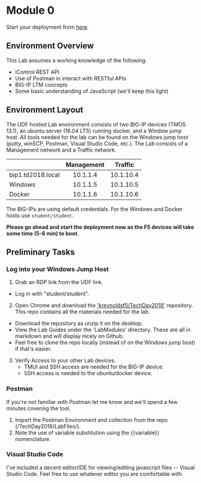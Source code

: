# Module 0

Start your deployment from [here](https://udf.f5.com/b/e160ac9a-f752-4e45-801f-7279fcf1e9d9#documentation).

## Environment Overview

This Lab assumes a working knowledge of the following:
- iControl REST API
- Use of Postman in interact with RESTful APIs
- BIG-IP LTM concepts
- Some basic understanding of JavaScript (we'll keep this light)

## Environment Layout
The UDF hosted Lab environment consists of two BIG-IP devices (TMOS 13.1), an ubuntu server (16.04 LTS) running docker, and a Window jump host. All tools needed for the lab can be found on the Windows jump host (putty, winSCP, Postman, Visual Studio Code, etc.). The Lab consists of a Management network and a Traffic network. 

|               | Management | Traffic |
| ------------- |:-----------:|:----------:|
| bip1.td2018.local | 10.1.1.4     | 10.1.10.4 | 
| Windows            | 10.1.1.5     | 10.1.10.5 | 
| Docker           | 10.1.1.6     | 10.1.10.6 | 


The BIG-IPs are using default credentials. For the Windows and Docker hosts use ```student/student```.

**Please go ahead and start the deployment now as the F5 devices will take some time (5-6 min) to boot.**

## Preliminary Tasks
### Log into your Windows Jump Host
1. Grab an RDP link from the UDF link.
  * Log in with "student/student".
2. Open Chrome and download the ['kreynoldsf5/TechDay2018'](https://github.com/kreynoldsf5/TechDay2018.git) repository. This repo contains all the materials needed for the lab.
  * Download the repository as unzip it on the desktop.
  * View the Lab Guides under the 'LabModules' directory. These are all in markdown and will display nicely on Github. 
  * Feel free to clone the repo locally (instead of on the Windows jump host) if that's easier.
3. Verify Access to your other Lab devices.
    * TMUI and SSH access are needed for the BIG-IP device.
    * SSH access is needed to the ubuntu/docker device.
 

### Postman
If you're not familiar with Postman let me know and we'll spend a few minutes covering the tool.

1. Import the Postman Environment and collection from the repo (/TechDay2018/LabFiles/).
3. Note the use of variable substitution using the {{variable}} nomenclature.

### Visual Studio Code
I've included a decent editor/IDE for viewing/editing javascript files -- Visual Studio Code. Feel free to use whatever editor you are comfortable with.
